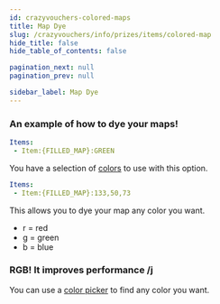 ```yaml
---
id: crazyvouchers-colored-maps
title: Map Dye
slug: /crazyvouchers/info/prizes/items/colored-map
hide_title: false
hide_table_of_contents: false

pagination_next: null
pagination_prev: null

sidebar_label: Map Dye
---
```

### An example of how to dye your maps!
```yml
Items:
 - Item:{FILLED_MAP}:GREEN
```
You have a selection of [colors](https://jd.papermc.io/paper/1.20/org/bukkit/Color.html) to use with this option.

```yml
Items:
 - Item:{FILLED_MAP}:133,50,73
```
This allows you to dye your map any color you want.

* r = red
* g = green
* b = blue

### RGB! It improves performance /j
You can use a [color picker](https://htmlcolorcodes.com/color-picker/) to find any color you want.